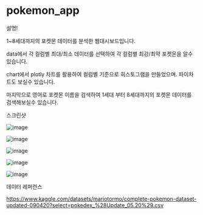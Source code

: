 # pokemon_app
설명!

1~8세대까지의 포켓몬 데이터를 분석한 웹대시보드입니다.

data에서 각 컬럼별 최대/최소 데이터를 선택하여 각 컬럼별 최강/최약 포켓몬을 알수 있습니다.

chart에서 plotly 차트를 활용하여 컬럼별 기준으로 히스토그램을 만들었으며. 파이차트도 보실수 있습니다.


마지막으로 영어로 포켓몬 이름을 검색하여 1세대 부터 8세대까지의 포켓몬 데이터를 검색해보실수 있습니다.


스크린샷

![image](https://user-images.githubusercontent.com/120348521/208610779-1300276a-bc0e-4ffe-9990-466e0cf19690.png)

![image](https://user-images.githubusercontent.com/120348521/208610934-c8985851-b045-4139-895c-b5a82c4188db.png)

![image](https://user-images.githubusercontent.com/120348521/208611016-a8651f74-b658-440c-9ba7-cf480056baca.png)

![image](https://user-images.githubusercontent.com/120348521/208611056-8134cf24-a389-4690-8eb6-56879d09a0f8.png)

![image](https://user-images.githubusercontent.com/120348521/208611090-e5f79816-2566-424b-9697-b458ae516db9.png)



















데이터 레퍼런스

https://www.kaggle.com/datasets/mariotormo/complete-pokemon-dataset-updated-090420?select=pokedex_%28Update_05.20%29.csv
